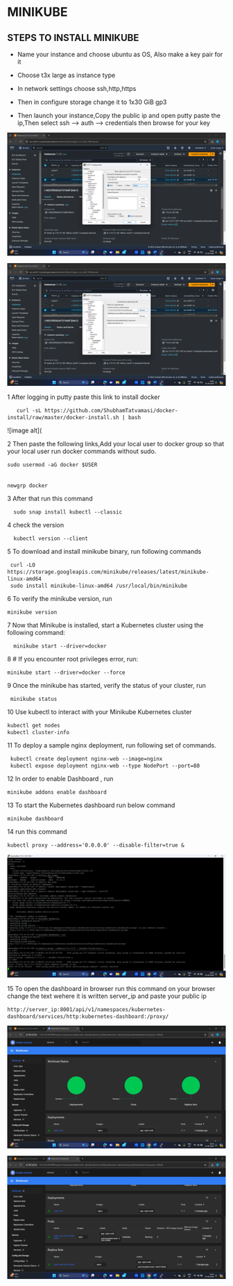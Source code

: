 # MINIKUBE

STEPS TO INSTALL MINIKUBE 
------------------------------------------------------------------------------------------------------------------------------------------------------------------------------------------------------------------------

-  Name your instance and choose ubuntu as OS, Also make a key pair for it

- Choose t3x large as instance type

- In network settings choose ssh,http,https

- Then in configure storage change it to 1x30 GiB gp3

- Then launch your instance,Copy the public ip and open putty paste the ip,Then select ssh --> auth --> credentials then browse for your key

![image alt](https://github.com/Suhanjuneja/MINIKUBE1/blob/e7c324f39b9c4efffb5a0d9ddfaed3362d31e65e/Screenshot%20(135).png)

![image alt](https://github.com/Suhanjuneja/MINIKUBE1/blob/e747651ffe778afffb76551a8e4609c45ec59606/Screenshot%20(136).png)

  1 After logging in putty paste this link to install docker

       curl -sL https://github.com/ShubhamTatvamasi/docker-install/raw/master/docker-install.sh | bash

![image alt](

2 Then paste the following links,Add your local user to docker group so that your local user run docker commands without sudo.

    sudo usermod -aG docker $USER


    newgrp docker

3 After that run this command

      sudo snap install kubectl --classic
      
4 check the version

      kubectl version --client

5  To download and install minikube binary, run following commands

     curl -LO https://storage.googleapis.com/minikube/releases/latest/minikube-linux-amd64   
     sudo install minikube-linux-amd64 /usr/local/bin/minikube
     
6 To verify the minikube version, run

    minikube version

7 Now that Minikube is installed, start a Kubernetes cluster using the following command:

      minikube start --driver=docker

8 # If you encounter root privileges error, run:

    minikube start --driver=docker --force
    
9  Once the minikube has started, verify the status of your cluster, run

     minikube status

10 Use kubectl to interact with your Minikube Kubernetes cluster

    kubectl get nodes
    kubectl cluster-info

11 To deploy a sample nginx deployment, run following set of commands.

     kubectl create deployment nginx-web --image=nginx
     kubectl expose deployment nginx-web --type NodePort --port=80

12 In order to enable Dashboard , run

    minikube addons enable dashboard

13 To start the Kubernetes dashboard run below command

    minikube dashboard
    
14 run this command

    kubectl proxy --address='0.0.0.0' --disable-filter=true &

![image alt](https://github.com/Suhanjuneja/MINIKUBE1/blob/54afbc9168de4b63d7bd9bf8fd7fa80b37149f06/Screenshot%20(147).png)

15 To open the dashboard in browser run this command on your browser change the text wehere it is written server_ip and paste your public ip 

    http://server_ip:8001/api/v1/namespaces/kubernetes-dashboard/services/http:kubernetes-dashboard:/proxy/


![image alt](https://github.com/Suhanjuneja/MINIKUBE1/blob/432326cb77282d3d5072e230d3aa8e181cb59b17/Screenshot%20(148).png)


![image alt](https://github.com/Suhanjuneja/MINIKUBE1/blob/49d0a5a7176b3270a1ba01b88b7810d51a1c0573/Screenshot%20(149).png)
